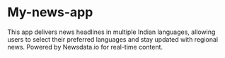 # My-news-app
This app delivers news headlines in multiple Indian languages, allowing users to select their preferred languages and stay updated with regional news. Powered by Newsdata.io for real-time content.
